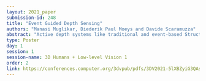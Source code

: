 ```yaml
---
layout: 2021_paper
submission-id: 248
title: "Event Guided Depth Sensing"
authors: "Manasi Muglikar, Diederik Paul Moeys and Davide Scaramuzza"
abstract: "Active depth systems like traditional and event-based Structured Light (SL) and Light Detection And Ranging (LiDAR) systems sample the depth of the entire scene at a fixed scan rate. This leads to limited spatio-temporal resolution where redundant static information is over-sampled and precious motion information might be under-sampled. We take inspiration from human perception, which involves scanning areas of interest with the highest resolution while other regions are sampled sparsely. In this paper, we present an efficient bio-inspired event-camera-driven depth estimation algorithm. In our approach, we dynamically illuminate areas of interest densely, depending on the scene activity detected by event camera, and under-sample areas n the field of view with no motion. Thus with our setup, we only need to scan small regions densely. This can potentially reduce power consumption and increase the depth scanning frequency. The depth estimation is achieved by a point laser directed at areas of interest, coupled with a second event-based sensor tuned to detect its pulses. We show the feasibility of our approach in a simulated autonomous driving scenario and real indoor sequences using our prototype."
type: Poster
day: 1
session: 1
session-name: 3D Humans + Low-level Vision 1
order: 2
link: https://conferences.computer.org/3dvpub/pdfs/3DV2021-5lXBZyiG3QAsRBKXHIjqU8/268800a385/268800a385.pdf
---
```

